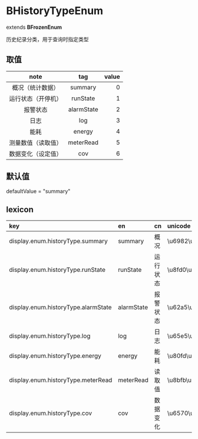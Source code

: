 # BHistoryTypeEnum
extends **BFrozenEnum**

历史纪录分类，用于查询时指定类型

## 取值
| note | tag | value |
|:------:|:------:|------:|
| 概况（统计数据） | summary | 0 |
| 运行状态（开停机） | runState | 1 |
| 报警状态 | alarmState | 2 |
| 日志 | log | 3 |
| 能耗 | energy | 4 |
| 测量数值（读取值） | meterRead | 5 |
| 数据变化（设定值） | cov | 6 |


## 默认值
defaultValue = "summary"

## lexicon
| key | en | cn | unicode |
|:------|:------|:------|:------|
| display.enum.historyType.summary | summary | 概况 | \u6982\u51b5 |
| display.enum.historyType.runState | runState | 运行状态 | \u8fd0\u884c\u72b6\u6001 |
| display.enum.historyType.alarmState | alarmState | 报警状态 | \u62a5\u8b66\u72b6\u6001 |
| display.enum.historyType.log | log | 日志 | \u65e5\u5fd7 |
| display.enum.historyType.energy | energy | 能耗 | \u80fd\u8017 |
| display.enum.historyType.meterRead | meterRead | 读取值 | \u8bfb\u53d6\u503c |
| display.enum.historyType.cov | cov | 数据变化 | \u6570\u636e\u53d8\u5316 |
